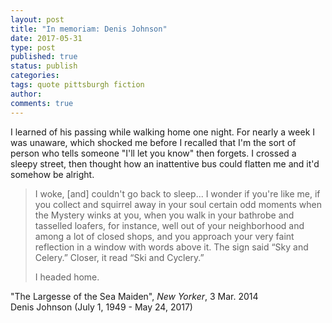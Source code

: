 ```yaml
---
layout: post
title: "In memoriam: Denis Johnson"
date: 2017-05-31
type: post
published: true
status: publish
categories:
tags: quote pittsburgh fiction
author:
comments: true
---
```


I learned of his passing while walking home one night. For nearly a week I was unaware, which shocked me before I recalled that I'm the sort of person who tells someone "I'll let you know" then forgets. I crossed a sleepy street, then thought how an inattentive bus could flatten me and it'd somehow be alright.

> I woke, [and] couldn't go back to sleep... I wonder if you're like me, if you collect and squirrel away in your soul certain odd moments when the Mystery winks at you, when you walk in your bathrobe and tasselled loafers, for instance, well out of your neighborhood and among a lot of closed shops, and you approach your very faint reflection in a window with words above it. The sign said “Sky and Celery.” Closer, it read “Ski and Cyclery.”
>
> I headed home.

"The Largesse of the Sea Maiden", *New Yorker*, 3 Mar. 2014  
Denis Johnson (July 1, 1949 - May 24, 2017)
